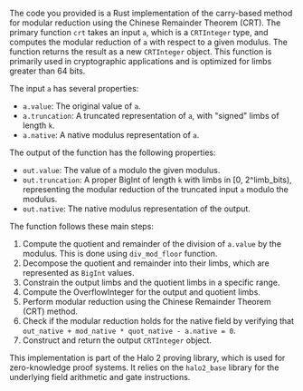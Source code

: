 The code you provided is a Rust implementation of the carry-based method for modular reduction using the Chinese Remainder Theorem (CRT). The primary function `crt` takes an input `a`, which is a `CRTInteger` type, and computes the modular reduction of `a` with respect to a given modulus. The function returns the result as a new `CRTInteger` object. This function is primarily used in cryptographic applications and is optimized for limbs greater than 64 bits.

The input `a` has several properties:
- `a.value`: The original value of `a`.
- `a.truncation`: A truncated representation of `a`, with "signed" limbs of length `k`.
- `a.native`: A native modulus representation of `a`.

The output of the function has the following properties:
- `out.value`: The value of `a` modulo the given modulus.
- `out.truncation`: A proper BigInt of length `k` with limbs in [0, 2^limb_bits), representing the modular reduction of the truncated input `a` modulo the modulus.
- `out.native`: The native modulus representation of the output.

The function follows these main steps:

1. Compute the quotient and remainder of the division of `a.value` by the modulus. This is done using `div_mod_floor` function.
2. Decompose the quotient and remainder into their limbs, which are represented as `BigInt` values.
3. Constrain the output limbs and the quotient limbs in a specific range.
4. Compute the OverflowInteger for the output and quotient limbs.
5. Perform modular reduction using the Chinese Remainder Theorem (CRT) method.
6. Check if the modular reduction holds for the native field by verifying that `out_native + mod_native * quot_native - a.native = 0`.
7. Construct and return the output `CRTInteger` object.

This implementation is part of the Halo 2 proving library, which is used for zero-knowledge proof systems. It relies on the `halo2_base` library for the underlying field arithmetic and gate instructions.
